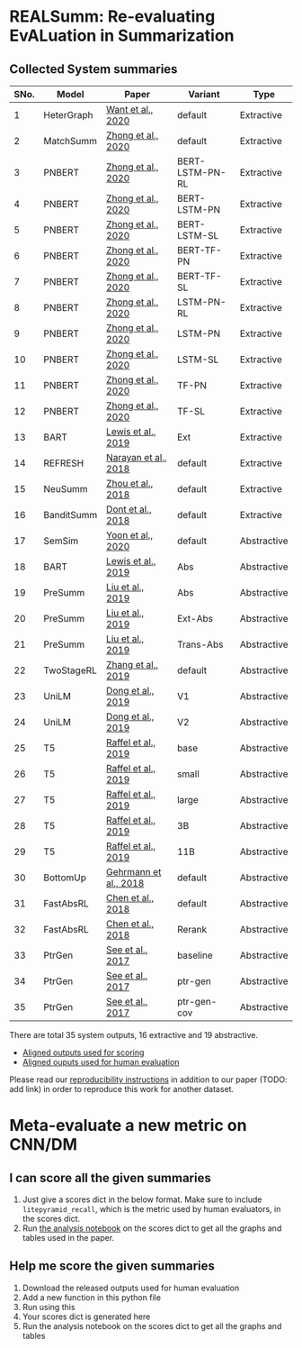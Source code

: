# REALSumm: Re-evaluating EvALuation in Summarization

## Collected System summaries

| SNo. | Model | Paper | Variant | Type |
| ---- | ----- | ----- | ------- | ---- |
| 1 | HeterGraph | [Want et al., 2020](https://arxiv.org/abs/2004.12393) | default | Extractive |
| 2 | MatchSumm | [Zhong et al., 2020](https://arxiv.org/abs/2004.08795) | default | Extractive |
| 3 | PNBERT | [Zhong et al., 2020](https://www.aclweb.org/anthology/P19-1100/) | BERT-LSTM-PN-RL | Extractive |
| 4 | PNBERT | [Zhong et al., 2020](https://www.aclweb.org/anthology/P19-1100/) | BERT-LSTM-PN | Extractive |
| 5 | PNBERT | [Zhong et al., 2020](https://www.aclweb.org/anthology/P19-1100/) | BERT-LSTM-SL | Extractive |
| 6 | PNBERT | [Zhong et al., 2020](https://www.aclweb.org/anthology/P19-1100/) | BERT-TF-PN | Extractive |
| 7 | PNBERT | [Zhong et al., 2020](https://www.aclweb.org/anthology/P19-1100/) | BERT-TF-SL | Extractive |
| 8 | PNBERT | [Zhong et al., 2020](https://www.aclweb.org/anthology/P19-1100/) | LSTM-PN-RL | Extractive |
| 9 | PNBERT | [Zhong et al., 2020](https://www.aclweb.org/anthology/P19-1100/) | LSTM-PN | Extractive |
| 10 | PNBERT | [Zhong et al., 2020](https://www.aclweb.org/anthology/P19-1100/) | LSTM-SL | Extractive |
| 11 | PNBERT | [Zhong et al., 2020](https://www.aclweb.org/anthology/P19-1100/) | TF-PN | Extractive |
| 12 | PNBERT | [Zhong et al., 2020](https://www.aclweb.org/anthology/P19-1100/) | TF-SL | Extractive |
| 13 | BART | [Lewis et al., 2019](https://arxiv.org/abs/1910.13461) | Ext | Extractive |
| 14 | REFRESH | [Narayan et al., 2018](https://www.aclweb.org/anthology/N18-1158/) | default | Extractive |
| 15 | NeuSumm | [Zhou et al., 2018](https://www.aclweb.org/anthology/P18-1061/) | default | Extractive|
| 16 | BanditSumm | [Dont et al., 2018](https://www.aclweb.org/anthology/D18-1409/) | default | Extractive |
| 17 | SemSim | [Yoon et al., 2020](https://arxiv.org/abs/2002.07767) | default | Abstractive|
| 18 | BART | [Lewis et al., 2019](https://arxiv.org/abs/1910.13461) | Abs | Abstractive |
| 19 | PreSumm | [Liu et al., 2019](https://www.aclweb.org/anthology/D19-1387/) | Abs | Abstractive|
| 20 | PreSumm | [Liu et al., 2019](https://www.aclweb.org/anthology/D19-1387/) | Ext-Abs | Abstractive|
| 21 | PreSumm | [Liu et al., 2019](https://www.aclweb.org/anthology/D19-1387/) | Trans-Abs | Abstractive|
| 22 | TwoStageRL | [Zhang et al., 2019](https://arxiv.org/abs/1902.09243) | default | Abstractive|
| 23 | UniLM | [Dong et al., 2019](https://papers.nips.cc/paper/9464-unified-language-model-pre-training-for-natural-language-understanding-and-generation) | V1 | Abstractive|
| 24 | UniLM | [Dong et al., 2019](https://papers.nips.cc/paper/9464-unified-language-model-pre-training-for-natural-language-understanding-and-generation) | V2 | Abstractive|
| 25 | T5 | [Raffel et al., 2019](https://arxiv.org/abs/1910.10683) | base | Abstractive|
| 26 | T5 | [Raffel et al., 2019](https://arxiv.org/abs/1910.10683) | small | Abstractive|
| 27 | T5 | [Raffel et al., 2019](https://arxiv.org/abs/1910.10683) | large | Abstractive|
| 28 | T5 | [Raffel et al., 2019](https://arxiv.org/abs/1910.10683) | 3B | Abstractive|
| 29 | T5 | [Raffel et al., 2019](https://arxiv.org/abs/1910.10683) | 11B | Abstractive|
| 30 | BottomUp | [Gehrmann et al., 2018](https://www.aclweb.org/anthology/D18-1443/) | default | Abstractive|
| 31 | FastAbsRL | [Chen et al., 2018](https://www.aclweb.org/anthology/P18-1063/) | default | Abstractive|
| 32 | FastAbsRL | [Chen et al., 2018](https://www.aclweb.org/anthology/P18-1063/) | Rerank | Abstractive|
| 33 | PtrGen | [See et al., 2017](https://www.aclweb.org/anthology/P17-1099/) | baseline | Abstractive|
| 34 | PtrGen | [See et al., 2017](https://www.aclweb.org/anthology/P17-1099/) | ptr-gen | Abstractive|
| 35 | PtrGen | [See et al., 2017](https://www.aclweb.org/anthology/P17-1099/) | ptr-gen-cov | Abstractive|

There are total 35 system outputs, 16 extractive and 19 abstractive.
- [Aligned outputs used for scoring](https://drive.google.com/file/d/1z9WGs-mC7JO8U5PgEYE_SrekST7nC64x/view?usp=sharing)
- [Aligned ouputs used for human evaluation](https://drive.google.com/file/d/1z9WGs-mC7JO8U5PgEYE_SrekST7nC64x/view?usp=sharing)

Please read our [reproducibility instructions](https://github.com/neulab/REALSumm/blob/master/reproducibility.md) in addition to
our paper (TODO: add link) in order to reproduce this work for another dataset.

# Meta-evaluate a new metric on CNN/DM
## I can score all the given summaries 
1. Just give a scores dict in the below format. Make sure to include ``litepyramid_recall``, which is the metric used by human evaluators, in the scores dict.
2. Run [the analysis notebook](https://github.com/neulab/REALSumm/blob/master/analysis/analysis.ipynb) on the scores dict to get all the graphs and tables used in the paper.

## Help me score the given summaries
1. Download the released outputs used for human evaluation
2. Add a new function in this python file
3. Run using this
4. Your scores dict is generated here
5. Run the analysis notebook on the scores dict to get all the graphs and tables
